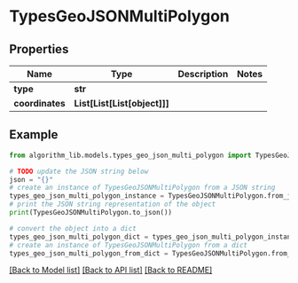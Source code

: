 # TypesGeoJSONMultiPolygon


## Properties

Name | Type | Description | Notes
------------ | ------------- | ------------- | -------------
**type** | **str** |  | 
**coordinates** | **List[List[List[object]]]** |  | 

## Example

```python
from algorithm_lib.models.types_geo_json_multi_polygon import TypesGeoJSONMultiPolygon

# TODO update the JSON string below
json = "{}"
# create an instance of TypesGeoJSONMultiPolygon from a JSON string
types_geo_json_multi_polygon_instance = TypesGeoJSONMultiPolygon.from_json(json)
# print the JSON string representation of the object
print(TypesGeoJSONMultiPolygon.to_json())

# convert the object into a dict
types_geo_json_multi_polygon_dict = types_geo_json_multi_polygon_instance.to_dict()
# create an instance of TypesGeoJSONMultiPolygon from a dict
types_geo_json_multi_polygon_from_dict = TypesGeoJSONMultiPolygon.from_dict(types_geo_json_multi_polygon_dict)
```
[[Back to Model list]](../README.md#documentation-for-models) [[Back to API list]](../README.md#documentation-for-api-endpoints) [[Back to README]](../README.md)


